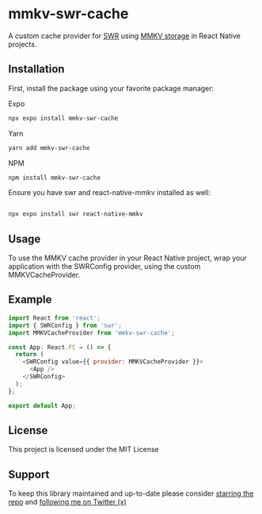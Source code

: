 # mmkv-swr-cache

A custom cache provider for [SWR](https://swr.vercel.app/) using [MMKV storage](https://github.com/mrousavy/react-native-mmkv) in React Native projects.

## Installation

First, install the package using your favorite package manager:

Expo

```bash
npx expo install mmkv-swr-cache
```

Yarn

```bash
yarn add mmkv-swr-cache
```

NPM

```bash
npm install mmkv-swr-cache
```

Ensure you have swr and react-native-mmkv installed as well:

```bash

npx expo install swr react-native-mmkv
```

## Usage

To use the MMKV cache provider in your React Native project, wrap your application with the SWRConfig provider, using the custom MMKVCacheProvider.

## Example

```javascript
import React from 'react';
import { SWRConfig } from 'swr';
import MMKVCacheProvider from 'mmkv-swr-cache';

const App: React.FC = () => {
  return (
    <SWRConfig value={{ provider: MMKVCacheProvider }}>
      <App />
    </SWRConfig>
  );
};

export default App;
```

## License

This project is licensed under the MIT License

## Support

To keep this library maintained and up-to-date please consider [starring the repo](https://github.com/theafolayan/mmkv-swr-cache) and [following me on Twitter (x)](https://x.com/theafolayan)
